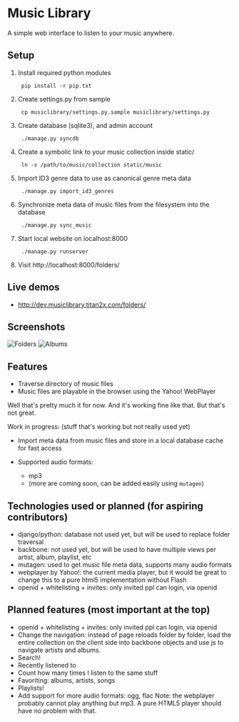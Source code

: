 Music Library
=============
A simple web interface to listen to your music anywhere.


Setup
-----
1. Install required python modules

        pip install -r pip.txt

2. Create settings.py from sample

        cp musiclibrary/settings.py.sample musiclibrary/settings.py

3. Create database (sqlite3), and admin account

        ./manage.py syncdb

4. Create a symbolic link to your music collection inside static/

        ln -s /path/to/music/collection static/music

5. Import ID3 genre data to use as canonical genre meta data

        ./manage.py import_id3_genres

6. Synchronize meta data of music files from the filesystem into the database

        ./manage.py sync_music

7. Start local website on localhost:8000

        ./manage.py runserver

8. Visit http://localhost:8000/folders/


Live demos
----------
- http://dev.musiclibrary.titan2x.com/folders/


Screenshots
-----------
![Folders](https://github.com/websitedevops/musiclibrary/raw/master/static/screenshots/folders.png)
![Albums](https://github.com/websitedevops/musiclibrary/raw/master/static/screenshots/album.png)


Features
--------
- Traverse directory of music files
- Music files are playable in the browser using the Yahoo! WebPlayer

Well that's pretty much it for now. And it's working fine like that. But that's not great.

Work in progress: (stuff that's working but not really used yet) 
- Import meta data from music files and store in a local database cache for fast access
- Supported audio formats:

    - mp3
    - (more are coming soon, can be added easily using `mutagen`)


Technologies used or planned (for aspiring contributors)
--------------------------------------------------------
- django/python: database not used yet, but will be used to replace folder traversal
- backbone: not used yet, but will be used to have multiple views per artist, album, playlist, etc
- mutagen: used to get music file meta data, supports many audio formats
- webplayer by Yahoo!: the current media player, but it would be great to change this
  to a pure html5 implementation without Flash
- openid + whitelisting + invites: only invited ppl can login, via openid


Planned features (most important at the top)
--------------------------------------------
- openid + whitelisting + invites: only invited ppl can login, via openid
- Change the navigation: instead of page reloads folder by folder, load the entire
  collection on the client side into backbone objects and use js to navigate artists and albums.
- Search!
- Recently listened to
- Count how many times I listen to the same stuff
- Favoriting: albums, artists, songs
- Playlists!
- Add support for more audio formats: ogg, flac
  Note: the webplayer probably cannot play anything but mp3.
  A pure HTML5 player should have no problem with that.

